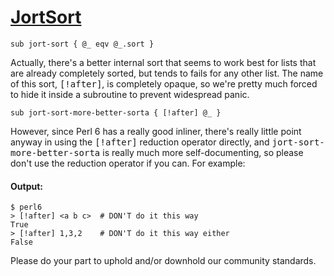 [1]: http://rosettacode.org/wiki/JortSort

# [JortSort][1]

```perl6
sub jort-sort { @_ eqv @_.sort }
```


Actually, there's a better internal sort that seems to work best for lists that are already completely sorted, but tends to fails for any other list. The name of this sort, <tt>[!after]</tt>, is completely opaque, so we're pretty much forced to hide it inside a subroutine to prevent widespread panic.

```perl6
sub jort-sort-more-better-sorta { [!after] @_ }
```


However, since Perl 6 has a really good inliner, there's really little point anyway in using the <tt>[!after]</tt> reduction operator directly, and <tt>jort-sort-more-better-sorta</tt> is really much more self-documenting, so please don't use the reduction operator if you can. For example:


#### Output:
```
$ perl6
> [!after] <a b c>  # DON'T do it this way
True
> [!after] 1,3,2    # DON'T do it this way either
False
```


Please do your part to uphold and/or downhold our community standards.